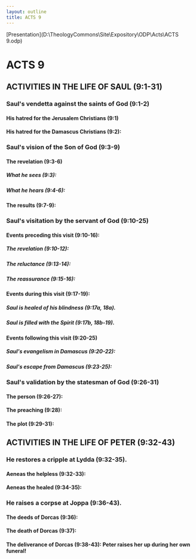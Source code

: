 ```yaml
---
layout: outline
title: ACTS 9
---
```

[Presentation](D:\TheologyCommons\Site\Expository\ODP\Acts\ACTS 9.odp)
# ACTS 9 
## ACTIVITIES IN THE LIFE OF SAUL (9:1-31) 
###  Saul\'s vendetta against the saints of God (9:1-2) 
####  His hatred for the Jerusalem Christians (9:1) 
####  His hatred for the Damascus Christians (9:2): 
###  Saul\'s vision of the Son of God (9:3-9) 
####  The revelation (9:3-6) 
#####  What he sees (9:3): 
#####  What he hears (9:4-6): 
####  The results (9:7-9): 
###  Saul\'s visitation by the servant of God (9:10-25) 
####  Events preceding this visit (9:10-16): 
#####  The revelation (9:10-12): 
#####  The reluctance (9:13-14): 
#####  The reassurance (9:15-16): 
####  Events during this visit (9:17-19): 
#####  Saul is healed of his blindness (9:17a, 18a). 
#####  Saul is filled with the Spirit (9:17b, 18b-19). 
####  Events following this visit (9:20-25) 
#####  Saul\'s evangelism in Damascus (9:20-22): 
#####  Saul\'s escape from Damascus (9:23-25): 
###  Saul\'s validation by the statesman of God (9:26-31) 
####  The person (9:26-27): 
####  The preaching (9:28): 
####  The plot (9:29-31): 
## ACTIVITIES IN THE LIFE OF PETER (9:32-43) 
###  He restores a cripple at Lydda (9:32-35). 
####  Aeneas the helpless (9:32-33): 
####  Aeneas the healed (9:34-35): 
###  He raises a corpse at Joppa (9:36-43). 
####  The deeds of Dorcas (9:36): 
####  The death of Dorcas (9:37): 
####  The deliverance of Dorcas (9:38-43): Peter raises her up during her own funeral! 
